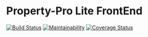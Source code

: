 # Property-Pro Lite FrontEnd

[![Build Status](https://travis-ci.com/alainmateso/property-pro-lite-frontend.svg?branch=develop)](https://travis-ci.com/alainmateso/property-pro-lite-frontend)  [![Maintainability](https://api.codeclimate.com/v1/badges/ed36ddbf353e0d9917df/maintainability)](https://codeclimate.com/github/alainmateso/property-pro-lite-frontend/maintainability)  [![Coverage Status](https://coveralls.io/repos/github/alainmateso/property-pro-lite-frontend/badge.svg?branch=develop)](https://coveralls.io/github/alainmateso/property-pro-lite-frontend?branch=develop)